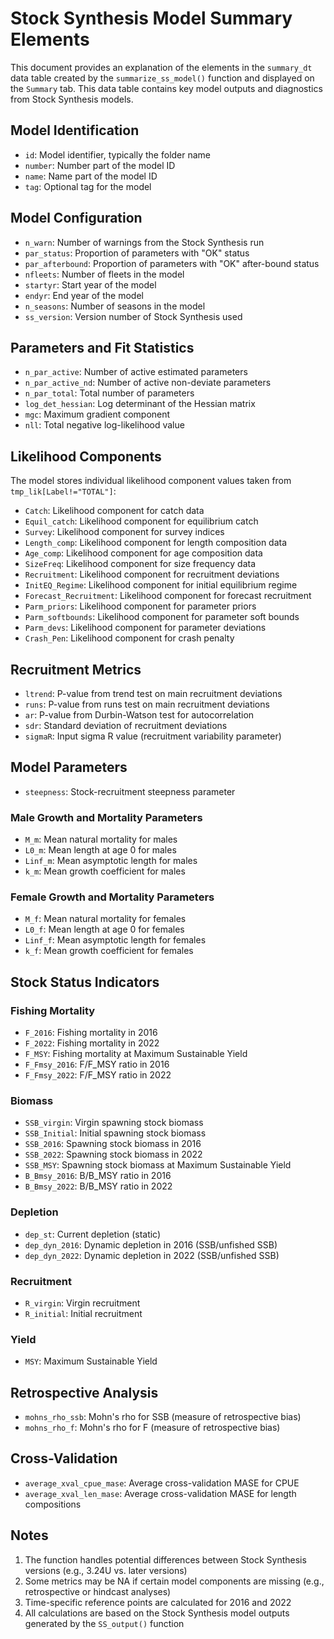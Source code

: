 # Stock Synthesis Model Summary Elements

This document provides an explanation of the elements in the `summary_dt` data table created by the `summarize_ss_model()` function and displayed on the `Summary` tab. This data table contains key model outputs and diagnostics from Stock Synthesis models.

## Model Identification

- `id`: Model identifier, typically the folder name
- `number`: Number part of the model ID
- `name`: Name part of the model ID
- `tag`: Optional tag for the model

## Model Configuration

- `n_warn`: Number of warnings from the Stock Synthesis run
- `par_status`: Proportion of parameters with "OK" status
- `par_afterbound`: Proportion of parameters with "OK" after-bound status
- `nfleets`: Number of fleets in the model
- `startyr`: Start year of the model
- `endyr`: End year of the model
- `n_seasons`: Number of seasons in the model
- `ss_version`: Version number of Stock Synthesis used

## Parameters and Fit Statistics

- `n_par_active`: Number of active estimated parameters
- `n_par_active_nd`: Number of active non-deviate parameters
- `n_par_total`: Total number of parameters
- `log_det_hessian`: Log determinant of the Hessian matrix
- `mgc`: Maximum gradient component
- `nll`: Total negative log-likelihood value

## Likelihood Components

The model stores individual likelihood component values taken from `tmp_lik[Label!="TOTAL"]`:
- `Catch`: Likelihood component for catch data
- `Equil_catch`: Likelihood component for equilibrium catch
- `Survey`: Likelihood component for survey indices
- `Length_comp`: Likelihood component for length composition data
- `Age_comp`: Likelihood component for age composition data
- `SizeFreq`: Likelihood component for size frequency data
- `Recruitment`: Likelihood component for recruitment deviations
- `InitEQ_Regime`: Likelihood component for initial equilibrium regime
- `Forecast_Recruitment`: Likelihood component for forecast recruitment
- `Parm_priors`: Likelihood component for parameter priors
- `Parm_softbounds`: Likelihood component for parameter soft bounds
- `Parm_devs`: Likelihood component for parameter deviations
- `Crash_Pen`: Likelihood component for crash penalty

## Recruitment Metrics

- `ltrend`: P-value from trend test on main recruitment deviations
- `runs`: P-value from runs test on main recruitment deviations
- `ar`: P-value from Durbin-Watson test for autocorrelation
- `sdr`: Standard deviation of recruitment deviations
- `sigmaR`: Input sigma R value (recruitment variability parameter)

## Model Parameters

- `steepness`: Stock-recruitment steepness parameter

### Male Growth and Mortality Parameters

- `M_m`: Mean natural mortality for males
- `L0_m`: Mean length at age 0 for males
- `Linf_m`: Mean asymptotic length for males
- `k_m`: Mean growth coefficient for males

### Female Growth and Mortality Parameters  

- `M_f`: Mean natural mortality for females
- `L0_f`: Mean length at age 0 for females
- `Linf_f`: Mean asymptotic length for females
- `k_f`: Mean growth coefficient for females

## Stock Status Indicators

### Fishing Mortality

- `F_2016`: Fishing mortality in 2016
- `F_2022`: Fishing mortality in 2022
- `F_MSY`: Fishing mortality at Maximum Sustainable Yield
- `F_Fmsy_2016`: F/F_MSY ratio in 2016
- `F_Fmsy_2022`: F/F_MSY ratio in 2022

### Biomass

- `SSB_virgin`: Virgin spawning stock biomass
- `SSB_Initial`: Initial spawning stock biomass
- `SSB_2016`: Spawning stock biomass in 2016
- `SSB_2022`: Spawning stock biomass in 2022
- `SSB_MSY`: Spawning stock biomass at Maximum Sustainable Yield
- `B_Bmsy_2016`: B/B_MSY ratio in 2016
- `B_Bmsy_2022`: B/B_MSY ratio in 2022

### Depletion

- `dep_st`: Current depletion (static)
- `dep_dyn_2016`: Dynamic depletion in 2016 (SSB/unfished SSB)
- `dep_dyn_2022`: Dynamic depletion in 2022 (SSB/unfished SSB)

### Recruitment

- `R_virgin`: Virgin recruitment
- `R_initial`: Initial recruitment

### Yield

- `MSY`: Maximum Sustainable Yield

## Retrospective Analysis

- `mohns_rho_ssb`: Mohn's rho for SSB (measure of retrospective bias)
- `mohns_rho_f`: Mohn's rho for F (measure of retrospective bias)

## Cross-Validation

- `average_xval_cpue_mase`: Average cross-validation MASE for CPUE
- `average_xval_len_mase`: Average cross-validation MASE for length compositions

## Notes

1. The function handles potential differences between Stock Synthesis versions (e.g., 3.24U vs. later versions)
2. Some metrics may be NA if certain model components are missing (e.g., retrospective or hindcast analyses)
3. Time-specific reference points are calculated for 2016 and 2022
4. All calculations are based on the Stock Synthesis model outputs generated by the `SS_output()` function
